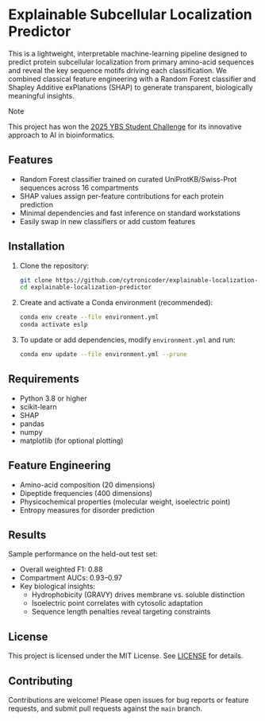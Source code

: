 # Explainable Subcellular Localization Predictor

This is a lightweight, interpretable machine-learning pipeline designed to predict protein subcellular localization from primary amino-acid sequences and reveal the key sequence motifs driving each classification. We combined classical feature engineering with a Random Forest classifier and Shapley Additive exPlanations (SHAP) to generate transparent, biologically meaningful insights.

> [!NOTE]  
> This project has won the [2025 YBS Student Challenge](https://www.iscb.org/ybs2025/programme-agenda/student-challenge) for its innovative approach to AI in bioinformatics.

## Features

- Random Forest classifier trained on curated UniProtKB/Swiss-Prot sequences across 16 compartments
- SHAP values assign per-feature contributions for each protein prediction
- Minimal dependencies and fast inference on standard workstations
- Easily swap in new classifiers or add custom features

## Installation

1. Clone the repository:

   ```bash
   git clone https://github.com/cytronicoder/explainable-localization-predictor.git
   cd explainable-localization-predictor
   ```

2. Create and activate a Conda environment (recommended):

   ```bash
   conda env create --file environment.yml
   conda activate eslp
   ```

3. To update or add dependencies, modify `environment.yml` and run:

   ```bash
   conda env update --file environment.yml --prune
   ```

## Requirements

- Python 3.8 or higher
- scikit-learn
- SHAP
- pandas
- numpy
- matplotlib (for optional plotting)

## Feature Engineering

- Amino-acid composition (20 dimensions)
- Dipeptide frequencies (400 dimensions)
- Physicochemical properties (molecular weight, isoelectric point)
- Entropy measures for disorder prediction

## Results

Sample performance on the held-out test set:

- Overall weighted F1: 0.88
- Compartment AUCs: 0.93–0.97
- Key biological insights:
  - Hydrophobicity (GRAVY) drives membrane vs. soluble distinction
  - Isoelectric point correlates with cytosolic adaptation
  - Sequence length penalties reveal targeting constraints

## License

This project is licensed under the MIT License. See [LICENSE](LICENSE) for details.

## Contributing

Contributions are welcome! Please open issues for bug reports or feature requests, and submit pull requests against the `main` branch.
